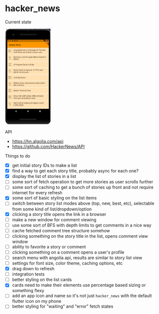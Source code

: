 # hacker_news

Current state

<img src="screenshot.png" alt="screenshot" width="150"/>

API
- https://hn.algolia.com/api
- https://github.com/HackerNews/API

Things to do 
- [x] get initial story IDs to make a list 
- [x] find a way to get each story title, probably async for each one? 
- [x] display the list of stories in a list
- [ ] some sort of fetch operation to get more stories as user scrolls further
- [ ] some sort of caching to get a bunch of stories up front and not require internet for every refresh
- [x] some sort of basic styling on the list items
- [ ] switch between story list modes above (top, new, best, etc), selectable from some kind of list/dropdown/option
- [x] clicking a story title opens the link in a browser
- [ ] make a new window for comment viewing
- [ ] use some sort of BFS with depth limits to get comments in a nice way
- [ ] cache fetched comment tree structure somehow
- [ ] clicking something on the story title in the list, opens comment view window
- [ ] ability to favorite a story or comment
- [ ] clicking something on a comment opens a user's profile 
- [ ] search menu with angolia api, results are similar to story list view
- [ ] settings for font size, color theme, caching options, etc
- [x] drag down to refresh
- [ ] integration tests 
- [ ] better styling on the list cards
- [x] cards need to make their elements use percentage based sizing or something flexy
- [ ] add an app icon and name so it's not just `hacker_news` with the default flutter icon on my phone 
- [ ] better styling for "waiting" and "error" fetch states